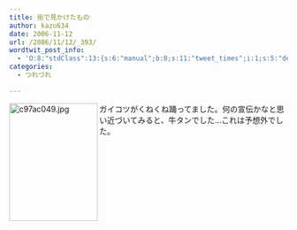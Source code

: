 ```yaml
---
title: 街で見かけたもの
author: kazu634
date: 2006-11-12
url: /2006/11/12/_393/
wordtwit_post_info:
  - 'O:8:"stdClass":13:{s:6:"manual";b:0;s:11:"tweet_times";i:1;s:5:"delay";i:0;s:7:"enabled";i:1;s:10:"separation";s:2:"60";s:7:"version";s:3:"3.7";s:14:"tweet_template";b:0;s:6:"status";i:2;s:6:"result";a:0:{}s:13:"tweet_counter";i:2;s:13:"tweet_log_ids";a:1:{i:0;i:2645;}s:9:"hash_tags";a:0:{}s:8:"accounts";a:1:{i:0;s:7:"kazu634";}}'
categories:
  - つれづれ

---
```

<div class="section">
<p>
<a href="http://image.blog.livedoor.jp/simoom634/imgs/c/9/c97ac049.jpg" onclick="__gaTracker('send', 'event', 'outbound-article', 'http://image.blog.livedoor.jp/simoom634/imgs/c/9/c97ac049.jpg', '');" target="_blank"><img width="160" align="left" alt="c97ac049.jpg" src="http://image.blog.livedoor.jp/simoom634/imgs/c/9/c97ac049-s.jpg" height="213" border="0" class="pict" /></a>ガイコツがくねくね踊ってました。何の宣伝かなと思い近づいてみると、牛タンでした…これは予想外でした。
</p>
</div>